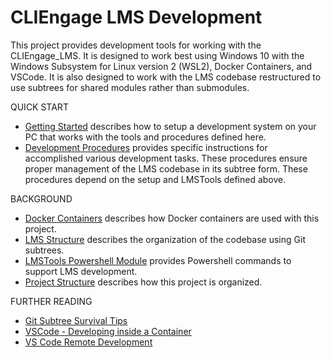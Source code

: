 # CLIEngage LMS Development

This project provides development tools for working with the CLIEngage_LMS. It is designed to work best using Windows 10 with the Windows Subsystem for Linux version 2 (WSL2), Docker Containers, and VSCode. It is also designed to work with the LMS codebase restructured to use subtrees for shared modules rather than submodules.

QUICK START

- [Getting Started](./docs/getting_started.md) describes how to setup a development system on your PC that works with the tools and procedures defined here.
- [Development Procedures](./docs/procedures/overview.md) provides specific instructions for accomplished various development tasks. These procedures ensure proper management of the LMS codebase in its subtree form. These procedures depend on the setup and LMSTools defined above.

BACKGROUND

- [Docker Containers](./docs/docker.md) describes how Docker containers are used with this project.
- [LMS Structure](./docs/lms_structure.md) describes the organization of the codebase using Git subtrees.
- [LMSTools Powershell Module](./LMSTools/README.md) provides Powershell commands to support LMS development.
- [Project Structure](./docs/project_structure.md) describes how this project is organized.

FURTHER READING

- [Git Subtree Survival Tips](https://www.sourcefield.nl/post/git-subtree-survival-tips/)
- [VSCode - Developing inside a Container](https://code.visualstudio.com/docs/remote/containers)
- [VS Code Remote Development](https://code.visualstudio.com/docs/remote/remote-overview)
